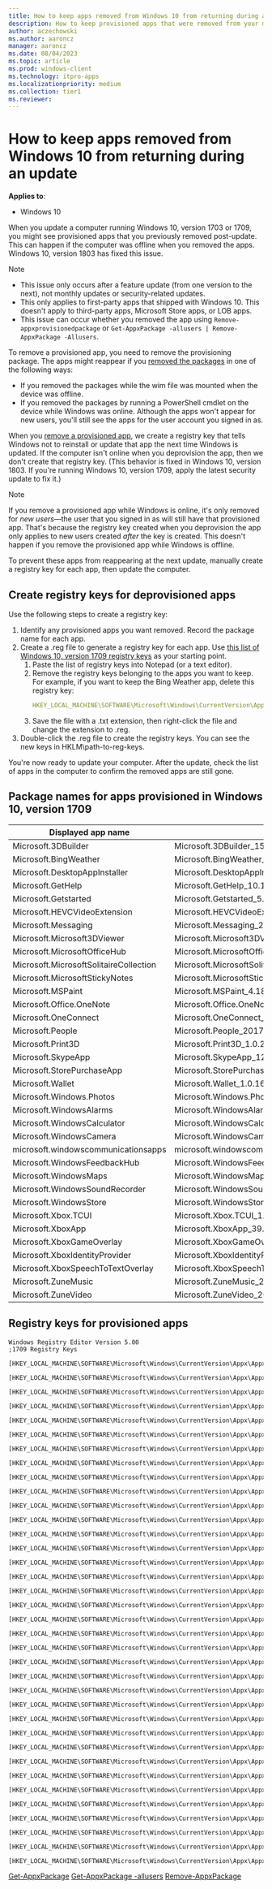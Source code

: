 ```yaml
---
title: How to keep apps removed from Windows 10 from returning during an update
description: How to keep provisioned apps that were removed from your machine from returning during an update.
author: aczechowski
ms.author: aaroncz
manager: aaroncz
ms.date: 08/04/2023
ms.topic: article
ms.prod: windows-client
ms.technology: itpro-apps
ms.localizationpriority: medium
ms.collection: tier1
ms.reviewer:
---
```

# How to keep apps removed from Windows 10 from returning during an update

**Applies to**:

- Windows 10

When you update a computer running Windows 10, version 1703 or 1709, you might see provisioned apps that you previously removed post-update. This can happen if the computer was offline when you removed the apps. Windows 10, version 1803 has fixed this issue.

>[!NOTE]
>* This issue only occurs after a feature update (from one version to the next), not monthly updates or security-related updates.
>* This only applies to first-party apps that shipped with Windows 10. This doesn't apply to third-party apps, Microsoft Store apps, or LOB apps.
>* This issue can occur whether you removed the app using `Remove-appxprovisionedpackage` or `Get-AppxPackage -allusers | Remove-AppxPackage -Allusers`.

To remove a provisioned app, you need to remove the provisioning package. The apps might reappear if you [removed the packages](/powershell/module/dism/remove-appxprovisionedpackage) in one of the following ways:

* If you removed the packages while the wim file was mounted when the device was offline.
* If you removed the packages by running a PowerShell cmdlet on the device while Windows was online. Although the apps won't appear for new users, you'll still see the apps for the user account you signed in as.

When you [remove a provisioned app](/powershell/module/dism/remove-appxprovisionedpackage), we create a registry key that tells Windows not to reinstall or update that app the next time Windows is updated. If the computer isn't online when you deprovision the app, then we don't create that registry key. (This behavior is fixed in Windows 10, version 1803. If you're running Windows 10, version 1709, apply the latest security update to fix it.)


>[!NOTE]
>If you remove a provisioned app while Windows is online, it's only removed for *new users*—the user that you signed in as will still have that provisioned app. That's because the registry key created when you deprovision the app only applies to new users created *after* the key is created. This doesn't happen if you remove the provisioned app while Windows is offline.


To prevent these apps from reappearing at the next update, manually create a registry key for each app, then update the computer.

## Create registry keys for deprovisioned apps

Use the following steps to create a registry key:

1. Identify any provisioned apps you want removed. Record the package name for each app.
2. Create a .reg file to generate a registry key for each app. Use [this list of Windows 10, version 1709 registry keys](#registry-keys-for-provisioned-apps) as your starting point.
   1. Paste the list of registry keys into Notepad (or a text editor).
   2. Remove the registry keys belonging to the apps you want to keep. For example, if you want to keep the Bing Weather app, delete this registry key:
      ```yaml
      HKEY_LOCAL_MACHINE\SOFTWARE\Microsoft\Windows\CurrentVersion\Appx\A ppxAllUserStore\Deprovisioned\Microsoft.BingWeather_8wekyb3d8bbwe]
      ```
   3. Save the file with a .txt extension, then right-click the file and change the extension to .reg.
3. Double-click the .reg file to create the registry keys. You can see the new keys in HKLM\\path-to-reg-keys.

You're now ready to update your computer. After the update, check the list of apps in the computer to confirm the removed apps are still gone.

## Package names for apps provisioned in Windows 10, version 1709

|Displayed app name|Package name|
|---|---|
|Microsoft.3DBuilder|Microsoft.3DBuilder_15.2.10821.1000_neutral_~_8wekyb3d8bbwe|
|Microsoft.BingWeather|Microsoft.BingWeather_4.23.10923.0_neutral_~_8wekyb3d8bbwe|
|Microsoft.DesktopAppInstaller|Microsoft.DesktopAppInstaller_1.10.16004.0_neutral_~_8wekyb3d8bbwe|
|Microsoft.GetHelp|Microsoft.GetHelp_10.1706.1811.0_neutral_~_8wekyb3d8bbwe|
|Microsoft.Getstarted|Microsoft.Getstarted_5.12.2691.1000_neutral_~_8wekyb3d8bbwe|
|Microsoft.HEVCVideoExtension|Microsoft.HEVCVideoExtension_1.0.2512.0_x64__8wekyb3d8bbwe|
|Microsoft.Messaging|Microsoft.Messaging_2018.124.707.0_neutral_~_8wekyb3d8bbwe|
|Microsoft.Microsoft3DViewer|Microsoft.Microsoft3DViewer_3.1803.29012.0_neutral_~_8wekyb3d8bbwe|
|Microsoft.MicrosoftOfficeHub|Microsoft.MicrosoftOfficeHub_2017.715.118.0_neutral_~_8wekyb3d8bbwe|
|Microsoft.MicrosoftSolitaireCollection|Microsoft.MicrosoftSolitaireCollection_3.18.12091.0_neutral_~_8wekyb3d8bbwe|
|Microsoft.MicrosoftStickyNotes|Microsoft.MicrosoftStickyNotes_2.1.18.0_neutral_~_8wekyb3d8bbwe|
|Microsoft.MSPaint|Microsoft.MSPaint_4.1803.21027.0_neutral_~_8wekyb3d8bbwe|
|Microsoft.Office.OneNote|Microsoft.Office.OneNote_2015.9126.21251.0_neutral_~_8wekyb3d8bbwe|
|Microsoft.OneConnect|Microsoft.OneConnect_3.1708.2224.0_neutral_~_8wekyb3d8bbwe|
|Microsoft.People|Microsoft.People_2017.1006.1846.1000_neutral_~_8wekyb3d8bbwe|
|Microsoft.Print3D|Microsoft.Print3D_1.0.2422.0_neutral_~_8wekyb3d8bbwe|
|Microsoft.SkypeApp|Microsoft.SkypeApp_12.1811.248.1000_neutral_~_kzf8qxf38zg5c|
|Microsoft.StorePurchaseApp|Microsoft.StorePurchaseApp_11802.1802.23014.0_neutral_~_8wekyb3d8bbwe|
|Microsoft.Wallet|Microsoft.Wallet_1.0.16328.0_neutral_~_8wekyb3d8bbwe|
|Microsoft.Windows.Photos|Microsoft.Windows.Photos_2018.18022.15810.1000_neutral_~_8wekyb3d8bbwe|
|Microsoft.WindowsAlarms|Microsoft.WindowsAlarms_2017.920.157.1000_neutral_~_8wekyb3d8bbwe|
|Microsoft.WindowsCalculator|Microsoft.WindowsCalculator_2017.928.0.1000_neutral_~_8wekyb3d8bbwe|
|Microsoft.WindowsCamera|Microsoft.WindowsCamera_2017.1117.10.1000_neutral_~_8wekyb3d8bbwe|
|microsoft.windowscommunicationsapps|microsoft.windowscommunicationsapps_2015.9126.21425.0_neutral_~_8wekyb3d8bbwe|
|Microsoft.WindowsFeedbackHub|Microsoft.WindowsFeedbackHub_2018.323.50.1000_neutral_~_8wekyb3d8bbwe|
|Microsoft.WindowsMaps|Microsoft.WindowsMaps_2017.1003.1829.1000_neutral_~_8wekyb3d8bbwe|
|Microsoft.WindowsSoundRecorder|Microsoft.WindowsSoundRecorder_2017.928.5.1000_neutral_~_8wekyb3d8bbwe|
|Microsoft.WindowsStore|Microsoft.WindowsStore_11803.1001.613.0_neutral_~_8wekyb3d8bbwe|
|Microsoft.Xbox.TCUI|Microsoft.Xbox.TCUI_1.8.24001.0_neutral_~_8wekyb3d8bbwe|
|Microsoft.XboxApp|Microsoft.XboxApp_39.39.21002.0_neutral_~_8wekyb3d8bbwe|
|Microsoft.XboxGameOverlay|Microsoft.XboxGameOverlay_1.24.5001.0_neutral_~_8wekyb3d8bbwe|
|Microsoft.XboxIdentityProvider|Microsoft.XboxIdentityProvider_2017.605.1240.0_neutral_~_8wekyb3d8bbwe|
|Microsoft.XboxSpeechToTextOverlay|Microsoft.XboxSpeechToTextOverlay_1.21.13002.0_neutral_~_8wekyb3d8bbwe|
|Microsoft.ZuneMusic|Microsoft.ZuneMusic_2019.18011.13411.1000_neutral_~_8wekyb3d8bbwe|
|Microsoft.ZuneVideo|Microsoft.ZuneVideo_2019.17122.16211.1000_neutral_~_8wekyb3d8bbwe|

## Registry keys for provisioned apps

```syntax
Windows Registry Editor Version 5.00
;1709 Registry Keys

[HKEY_LOCAL_MACHINE\SOFTWARE\Microsoft\Windows\CurrentVersion\Appx\AppxAllUserStore\Deprovisioned]

[HKEY_LOCAL_MACHINE\SOFTWARE\Microsoft\Windows\CurrentVersion\Appx\AppxAllUserStore\Deprovisioned\Microsoft.BingWeather_8wekyb3d8bbwe]

[HKEY_LOCAL_MACHINE\SOFTWARE\Microsoft\Windows\CurrentVersion\Appx\AppxAllUserStore\Deprovisioned\Microsoft.DesktopAppInstaller_8wekyb3d8bbwe]

[HKEY_LOCAL_MACHINE\SOFTWARE\Microsoft\Windows\CurrentVersion\Appx\AppxAllUserStore\Deprovisioned\Microsoft.GetHelp_8wekyb3d8bbwe]

[HKEY_LOCAL_MACHINE\SOFTWARE\Microsoft\Windows\CurrentVersion\Appx\AppxAllUserStore\Deprovisioned\Microsoft.Getstarted_8wekyb3d8bbwe]

[HKEY_LOCAL_MACHINE\SOFTWARE\Microsoft\Windows\CurrentVersion\Appx\AppxAllUserStore\Deprovisioned\Microsoft.Microsoft3DViewer_8wekyb3d8bbwe]

[HKEY_LOCAL_MACHINE\SOFTWARE\Microsoft\Windows\CurrentVersion\Appx\AppxAllUserStore\Deprovisioned\Microsoft.MicrosoftOfficeHub_8wekyb3d8bbwe]

[HKEY_LOCAL_MACHINE\SOFTWARE\Microsoft\Windows\CurrentVersion\Appx\AppxAllUserStore\Deprovisioned\Microsoft.MicrosoftSolitaireCollection_8wekyb3d8bbwe]

[HKEY_LOCAL_MACHINE\SOFTWARE\Microsoft\Windows\CurrentVersion\Appx\AppxAllUserStore\Deprovisioned\Microsoft.MicrosoftStickyNotes_8wekyb3d8bbwe]

[HKEY_LOCAL_MACHINE\SOFTWARE\Microsoft\Windows\CurrentVersion\Appx\AppxAllUserStore\Deprovisioned\Microsoft.MSPaint_8wekyb3d8bbwe]

[HKEY_LOCAL_MACHINE\SOFTWARE\Microsoft\Windows\CurrentVersion\Appx\AppxAllUserStore\Deprovisioned\Microsoft.Office.OneNote_8wekyb3d8bbwe]

[HKEY_LOCAL_MACHINE\SOFTWARE\Microsoft\Windows\CurrentVersion\Appx\AppxAllUserStore\Deprovisioned\Microsoft.OneConnect_8wekyb3d8bbwe]

[HKEY_LOCAL_MACHINE\SOFTWARE\Microsoft\Windows\CurrentVersion\Appx\AppxAllUserStore\Deprovisioned\Microsoft.People_8wekyb3d8bbwe]

[HKEY_LOCAL_MACHINE\SOFTWARE\Microsoft\Windows\CurrentVersion\Appx\AppxAllUserStore\Deprovisioned\Microsoft.Print3D_8wekyb3d8bbwe]

[HKEY_LOCAL_MACHINE\SOFTWARE\Microsoft\Windows\CurrentVersion\Appx\AppxAllUserStore\Deprovisioned\Microsoft.SkypeApp_kzf8qxf38zg5c]

[HKEY_LOCAL_MACHINE\SOFTWARE\Microsoft\Windows\CurrentVersion\Appx\AppxAllUserStore\Deprovisioned\Microsoft.StorePurchaseApp_8wekyb3d8bbwe]

[HKEY_LOCAL_MACHINE\SOFTWARE\Microsoft\Windows\CurrentVersion\Appx\AppxAllUserStore\Deprovisioned\Microsoft.Wallet_8wekyb3d8bbwe]

[HKEY_LOCAL_MACHINE\SOFTWARE\Microsoft\Windows\CurrentVersion\Appx\AppxAllUserStore\Deprovisioned\Microsoft.Windows.Photos_8wekyb3d8bbwe]

[HKEY_LOCAL_MACHINE\SOFTWARE\Microsoft\Windows\CurrentVersion\Appx\AppxAllUserStore\Deprovisioned\Microsoft.WindowsAlarms_8wekyb3d8bbwe]

[HKEY_LOCAL_MACHINE\SOFTWARE\Microsoft\Windows\CurrentVersion\Appx\AppxAllUserStore\Deprovisioned\Microsoft.WindowsCalculator_8wekyb3d8bbwe]

[HKEY_LOCAL_MACHINE\SOFTWARE\Microsoft\Windows\CurrentVersion\Appx\AppxAllUserStore\Deprovisioned\Microsoft.WindowsCamera_8wekyb3d8bbwe]

[HKEY_LOCAL_MACHINE\SOFTWARE\Microsoft\Windows\CurrentVersion\Appx\AppxAllUserStore\Deprovisioned\microsoft.windowscommunicationsapps_8wekyb3d8bbwe]

[HKEY_LOCAL_MACHINE\SOFTWARE\Microsoft\Windows\CurrentVersion\Appx\AppxAllUserStore\Deprovisioned\Microsoft.WindowsFeedbackHub_8wekyb3d8bbwe]

[HKEY_LOCAL_MACHINE\SOFTWARE\Microsoft\Windows\CurrentVersion\Appx\AppxAllUserStore\Deprovisioned\Microsoft.WindowsMaps_8wekyb3d8bbwe]

[HKEY_LOCAL_MACHINE\SOFTWARE\Microsoft\Windows\CurrentVersion\Appx\AppxAllUserStore\Deprovisioned\Microsoft.WindowsSoundRecorder_8wekyb3d8bbwe]

[HKEY_LOCAL_MACHINE\SOFTWARE\Microsoft\Windows\CurrentVersion\Appx\AppxAllUserStore\Deprovisioned\Microsoft.WindowsStore_8wekyb3d8bbwe]

[HKEY_LOCAL_MACHINE\SOFTWARE\Microsoft\Windows\CurrentVersion\Appx\AppxAllUserStore\Deprovisioned\Microsoft.Xbox.TCUI_8wekyb3d8bbwe]

[HKEY_LOCAL_MACHINE\SOFTWARE\Microsoft\Windows\CurrentVersion\Appx\AppxAllUserStore\Deprovisioned\Microsoft.XboxApp_8wekyb3d8bbwe]

[HKEY_LOCAL_MACHINE\SOFTWARE\Microsoft\Windows\CurrentVersion\Appx\AppxAllUserStore\Deprovisioned\Microsoft.XboxGameOverlay_8wekyb3d8bbwe]

[HKEY_LOCAL_MACHINE\SOFTWARE\Microsoft\Windows\CurrentVersion\Appx\AppxAllUserStore\Deprovisioned\Microsoft.XboxIdentityProvider_8wekyb3d8bbwe]

[HKEY_LOCAL_MACHINE\SOFTWARE\Microsoft\Windows\CurrentVersion\Appx\AppxAllUserStore\Deprovisioned\Microsoft.XboxSpeechToTextOverlay_8wekyb3d8bbwe]

[HKEY_LOCAL_MACHINE\SOFTWARE\Microsoft\Windows\CurrentVersion\Appx\AppxAllUserStore\Deprovisioned\Microsoft.ZuneMusic_8wekyb3d8bbwe]

[HKEY_LOCAL_MACHINE\SOFTWARE\Microsoft\Windows\CurrentVersion\Appx\AppxAllUserStore\Deprovisioned\Microsoft.ZuneVideo_8wekyb3d8bbwe]

[HKEY_LOCAL_MACHINE\SOFTWARE\Microsoft\Windows\CurrentVersion\Appx\AppxAllUserStore\Deprovisioned\Microsoft.3DBuilder_8wekyb3d8bbwe]

[HKEY_LOCAL_MACHINE\SOFTWARE\Microsoft\Windows\CurrentVersion\Appx\AppxAllUserStore\Deprovisioned\Microsoft.HEVCVideoExtension_8wekyb3d8bbwe]

[HKEY_LOCAL_MACHINE\SOFTWARE\Microsoft\Windows\CurrentVersion\Appx\AppxAllUserStore\Deprovisioned\Microsoft.Messaging_8wekyb3d8bbwe]
``` 

[Get-AppxPackage](/powershell/module/appx/get-appxpackage)
[Get-AppxPackage -allusers](/powershell/module/appx/get-appxpackage)
[Remove-AppxPackage](/powershell/module/appx/remove-appxpackage)
